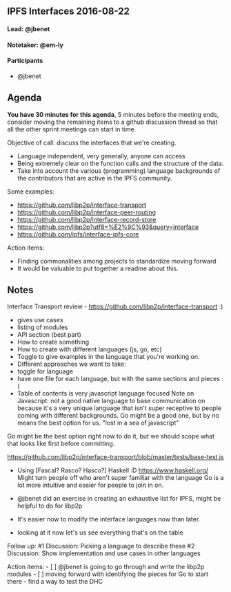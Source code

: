 ## IPFS Interfaces 2016-08-22

#### Lead: @jbenet
#### Notetaker: @em-ly

#### Participants

- @jbenet 


## Agenda

**You have 30 minutes for this agenda**, 5 minutes before the meeting ends, consider moving the remaining items to a github discussion thread so that all the other sprint meetings can start in time.

Objective of call: discuss the interfaces that we're creating.
- Language independent, very generally, anyone can access
- Being extremely clear on the function calls and the structure of the data.
- Take into account the various (programming) language backgrounds of the contributors that are active in the IPFS community.

Some examples:
- https://github.com/libp2p/interface-transport
- https://github.com/libp2p/interface-peer-routing
- https://github.com/libp2p/interface-record-store
- https://github.com/libp2p?utf8=%E2%9C%93&query=interface
- https://github.com/ipfs/interface-ipfs-core

Action items:
 - Finding commonalities among projects to standardize moving forward
 - It would be valuable to put together a readme about this.

## Notes

Interface Transport review - https://github.com/libp2p/interface-transport
:)
- gives use cases
- listing of modules
- API section (best part)
- How to create something
- How to create with different languages (js, go, etc)
- Toggle to give examples in the language that you're working on.
- Different approaches we want to take:
- toggle for language
- have one file for each language, but with the same sections and pieces
:(
- Table of contents is very javascript language focused
Note on Javascript: not a good native language to base communication on because it's a very unique language that isn't super receptive to people coming with different backgrounds. Go might be a good one, but by no means the best option for us. 
"lost in a sea of javascript"

Go might be the best option right now to do it, but we should scope what that looks like first before committing.

https://github.com/libp2p/interface-transport/blob/master/tests/base-test.js

 - Using [Fascal? Rasco? Hasco?] Haskell :D https://www.haskell.org/
Might turn people off who aren't super familiar with the language
Go is a lot more intuitive and easier for people to join in on.

 - @jbenet did an exercise in creating an exhaustive list for IPFS, might be helpful to do for libp2p

 - It's easier now to modify the interface languages now than later.
 - looking at it now let's us see everything that's on the table

Follow up:
#1 Discussion: Picking a language to describe these
#2 Discussion: Show implementation and use cases in other languages


Action items:
    - [ ] @jbenet is going to go through and write the libp2p modules
    - [ ] moving forward with identifying the pieces for Go to start there
    - find a way to test the DHC







